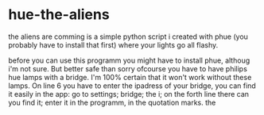 # hue-the-aliens

the aliens are comming is a simple python script i created with phue (you probably have to install that first) where your lights go all flashy.

before you can use this programm you might have to install phue, althoug i'm not sure. But better safe than sorry
ofcourse you have to have philips hue lamps with a bridge. I'm 100% certain that it won't work without these lamps.
On line 6 you have to enter the ipadress of your bridge, you can find it easily in the app: go to settings; bridge; the i; on the forth line there can you find it; enter it in the programm, in the quotation marks.
the 
